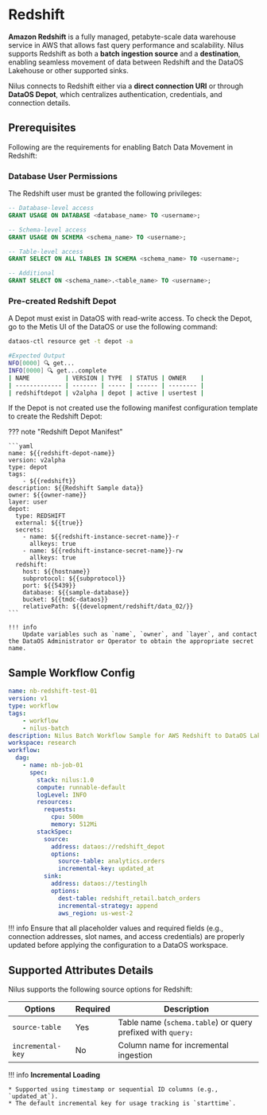 # Redshift

**Amazon Redshift** is a fully managed, petabyte-scale data warehouse service in AWS that allows fast query performance and scalability. Nilus supports Redshift as both a **batch ingestion source** and a **destination**, enabling seamless movement of data between Redshift and the DataOS Lakehouse or other supported sinks.

Nilus connects to Redshift either via a **direct connection URI** or through **DataOS Depot**, which centralizes authentication, credentials, and connection details.



## Prerequisites

Following are the requirements for enabling Batch Data Movement in Redshift:

### **Database User Permissions**

The Redshift user must be granted the following privileges:

```sql
-- Database-level access
GRANT USAGE ON DATABASE <database_name> TO <username>;

-- Schema-level access
GRANT USAGE ON SCHEMA <schema_name> TO <username>;

-- Table-level access
GRANT SELECT ON ALL TABLES IN SCHEMA <schema_name> TO <username>;

-- Additional
GRANT SELECT ON <schema_name>.<table_name> TO <username>;
```

### **Pre-created Redshift Depot**

A Depot must exist in DataOS with read-write access. To check the Depot, go to the Metis UI of the DataOS or use the following command:

```bash
dataos-ctl resource get -t depot -a

#Expected Output
NFO[0000] 🔍 get...                                     
INFO[0000] 🔍 get...complete 
| NAME          | VERSION | TYPE  | STATUS | OWNER    |
| ------------- | ------- | ----- | ------ | -------- |
| redshiftdepot | v2alpha | depot | active | usertest |
```

If the Depot is not created use the following manifest configuration template to create the Redshift Depot:

??? note "Redshift Depot Manifest"

    ```yaml
    name: ${{redshift-depot-name}}
    version: v2alpha
    type: depot
    tags:
        - ${{redshift}}
    description: ${{Redshift Sample data}}
    owner: ${{owner-name}}
    layer: user
    depot:
      type: REDSHIFT
      external: ${{true}}
      secrets:
        - name: ${{redshift-instance-secret-name}}-r
          allkeys: true
        - name: ${{redshift-instance-secret-name}}-rw
          allkeys: true
      redshift:
        host: ${{hostname}}
        subprotocol: ${{subprotocol}}
        port: ${{5439}}
        database: ${{sample-database}}
        bucket: ${{tmdc-dataos}}
        relativePath: ${{development/redshift/data_02/}}
    ```

    !!! info
        Update variables such as `name`, `owner`, and `layer`, and contact the DataOS Administrator or Operator to obtain the appropriate secret name.




## Sample Workflow Config

```yaml
name: nb-redshift-test-01
version: v1
type: workflow
tags:
    - workflow
    - nilus-batch
description: Nilus Batch Workflow Sample for AWS Redshift to DataOS Lakehouse
workspace: research
workflow:
  dag:
    - name: nb-job-01
      spec:
        stack: nilus:1.0
        compute: runnable-default
        logLevel: INFO
        resources:
          requests:
            cpu: 500m
            memory: 512Mi
        stackSpec:
          source:
            address: dataos://redshift_depot
            options:
              source-table: analytics.orders
              incremental-key: updated_at
          sink:
            address: dataos://testinglh
            options:
              dest-table: redshift_retail.batch_orders
              incremental-strategy: append
              aws_region: us-west-2
```

!!! info
    Ensure that all placeholder values and required fields (e.g., connection addresses, slot names, and access credentials) are properly updated before applying the configuration to a DataOS workspace.


## Supported Attributes Details

Nilus supports the following source options for Redshift:

| Options           | Required | Description                                                 |
| ----------------- | -------- | ----------------------------------------------------------- |
| `source-table`    | Yes      | Table name (`schema.table`) or query prefixed with `query:` |
| `incremental-key` | No       | Column name for incremental ingestion                       |

!!! info
    **Incremental Loading**

    * Supported using timestamp or sequential ID columns (e.g., `updated_at`).
    * The default incremental key for usage tracking is `starttime`.


